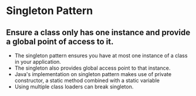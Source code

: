 # Singleton Pattern
## Ensure a class only has one instance and provide a global point of access to it.

- The singleton pattern ensures you have at most one instance of a class in your application.
- The singleton also provides global access point to that instance.
- Java's implementation on singleton pattern makes use of private constructor, a static method combined with a static variable
- Using multiple class loaders can break singleton.